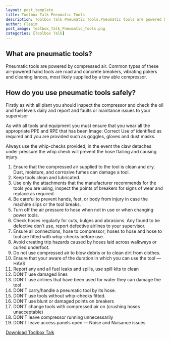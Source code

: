 ```yaml
---
layout: post_template
title: Toolbox Talk Pneumatic Tools
description: Toolbox Talk Pneumatic Tools.Pneumatic tools are powered by compressed air. Common types of these air-powered hand tools are road and concrete breakers, vibrating pokers and cleaning lances, most likely supplied by a tow able compressor.
author: Flaaim
post_image: Toolbox_Talk_Pneumatic_Tools.png
categories: [Toolbox Talk]
---
```


## What are pneumatic tools?

Pneumatic tools are powered by compressed air. Common types of these air-powered hand tools are road and concrete breakers, vibrating pokers and cleaning lances, most likely supplied by a tow able compressor.

## How do you use pneumatic tools safely?

Firstly as with all plant you should inspect the compressor and check the oil and fuel levels daily and report and faults or maintance issues to your supervisor

As with all tools and equipment you must ensure that you wear all the appropriate PPE and RPE that has been Image: Correct Use of identified as required and you are provided such as goggles, gloves and dust masks.

Always use the whip-checks provided, in the event the claw detaches under pressure the whip check will prevent the hose flailing and causing injury

1. Ensure that the compressed air supplied to the tool is clean and dry. Dust, moisture, and corrosive fumes can damage a tool.
2. Keep tools clean and lubricated.
3. Use only the attachments that the manufacturer recommends for the tools you are using, inspect the points of breakers for signs of wear and replace as required.
4. Be careful to prevent hands, feet, or body from injury in case the machine slips or the tool breaks.
5. Turn off the air pressure to hose when not in use or when changing power tools.
6. Check hoses regularly for cuts, bulges and abrasions. Any found to be defective don’t use, report defective airlines to your supervisor.
7. Ensure all connections, hose to compressor; hoses to hose and hose to tool are fitted with whip-checks before use.
8. Avoid creating trip hazards caused by hoses laid across walkways or curled underfoot.
9. Do not use compressed air to blow debris or to clean dirt from clothes.
10. Ensure that your aware of the duration in which you can use the tool — HAVS
11. Report any and all fuel leaks and spills, use spill kits to clean
12. DON’T use damaged lines
13. DON’T use airlines that have been used for water they can damage the tool
14. DON'T carry/handle a pneumatic tool by its hose.
15. DON’T use tools without whip-checks fitted.
16. DON’T use blunt or damaged points on breakers
17. DON’T change tools with compressed air on (crushing hoses unacceptable)
18. DON'T leave compressor running unnecessarily
19. DON’T leave access panels open — Noise and Nuisance issues


[Download Toolbox Talk](https://safetyworkblog.com/assets/template/Toolbox_Talk_Pneumatic_Tools.docx)

